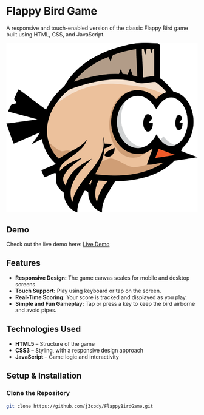 # Flappy Bird Game

A responsive and touch-enabled version of the classic Flappy Bird game built using HTML, CSS, and JavaScript.

![Flappy Bird Banner](/NicePng_flappy-bird-background-png_3520144.png)

## Demo

Check out the live demo here: [Live Demo]([https://your-demo-link.com](https://j3cody.github.io/FlappyBirdGame/))

## Features

- **Responsive Design:** The game canvas scales for mobile and desktop screens.
- **Touch Support:** Play using keyboard or tap on the screen.
- **Real-Time Scoring:** Your score is tracked and displayed as you play.
- **Simple and Fun Gameplay:** Tap or press a key to keep the bird airborne and avoid pipes.

## Technologies Used

- **HTML5** – Structure of the game
- **CSS3** – Styling, with a responsive design approach
- **JavaScript** – Game logic and interactivity

## Setup & Installation

### Clone the Repository

```bash
git clone https://github.com/j3cody/FlappyBirdGame.git
